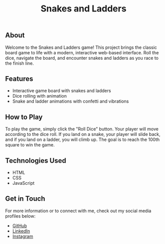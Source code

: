 <!DOCTYPE html>
<html lang="en">
<head>
    <meta charset="UTF-8">
    <meta name="viewport" content="width=device-width, initial-scale=1.0">
</head>
<body>
    <header>
        <h1>Snakes and Ladders</h1>
    </header>
    <section>
        <h2>About</h2>
        <p>Welcome to the Snakes and Ladders game! This project brings the classic board game to life with a modern, interactive web-based interface. Roll the dice, navigate the board, and encounter snakes and ladders as you race to the finish line.</p>
    </section>
    <section>
        <h2>Features</h2>
        <ul>
            <li>Interactive game board with snakes and ladders</li>
            <li>Dice rolling with animation</li>
            <li>Snake and ladder animations with confetti and vibrations</li>
        </ul>
    </section>
    <section>
        <h2>How to Play</h2>
        <p>To play the game, simply click the "Roll Dice" button. Your player will move according to the dice roll. If you land on a snake, your player will slide back, and if you land on a ladder, you will climb up. The goal is to reach the 100th square to win the game.</p>
    </section>
    <section>
        <h2>Technologies Used</h2>
        <ul>
            <li>HTML</li>
            <li>CSS</li>
            <li>JavaScript</li>
        </ul>
    </section>
    <section>
        <h2>Get in Touch</h2>
        <p>For more information or to connect with me, check out my social media profiles below:</p>
        <ul>
            <li><a href="https://github.com/achalnm" target="_blank">GitHub</a></li>
            <li><a href="https://www.linkedin.com/in/achal-n-35153821b/" target="_blank">LinkedIn</a></li>
            <li><a href="https://instagram.com/achal_n26" target="_blank">Instagram</a></li>
        </ul>
    </section>
</body>
</html>
